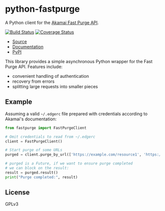 python-fastpurge
================

A Python client for the [Akamai Fast Purge API](https://developer.akamai.com/api/core_features/fast_purge/v3.html).

[![Build Status](https://travis-ci.org/release-engineering/python-fastpurge.svg?branch=master)](https://travis-ci.org/release-engineering/python-fastpurge)
[![Coverage Status](https://coveralls.io/repos/github/release-engineering/python-fastpurge/badge.svg?branch=master)](https://coveralls.io/github/release-engineering/python-fastpurge?branch=master)

- [Source](https://github.com/release-engineering/python-fastpurge)
- [Documentation](https://release-engineering.github.io/python-fastpurge/)
- [PyPI](https://pypi.org/project/fastpurge)

This library provides a simple asynchronous Python wrapper for the Fast Purge
API. Features include:

- convenient handling of authentication
- recovery from errors
- splitting large requests into smaller pieces


Example
-------

Assuming a valid `~/.edgerc` file prepared with credentials according to
Akamai's documentation:

```python
from fastpurge import FastPurgeClient

# Omit credentials to read from ~/.edgerc
client = FastPurgeClient()

# Start purge of some URLs
purged = client.purge_by_url(['https://example.com/resource1', 'https://example.com/resource2'])

# purged is a Future, if we want to ensure purge completed
# we can block on the result:
result = purged.result()
print("Purge completed:", result)
```


License
-------

GPLv3
